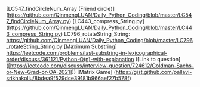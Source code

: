 [LC547_findCircleNum_Array (Friend circle)] (https://github.com/QinmengLUAN/Daily_Python_Coding/blob/master/LC547_findCircleNum_Array.py)
[LC443_compress_String.py] (https://github.com/QinmengLUAN/Daily_Python_Coding/blob/master/LC443_compress_String.py)
LC796_rotateString_String: https://github.com/QinmengLUAN/Daily_Python_Coding/blob/master/LC796_rotateString_String.py
[Maximum Substring] https://leetcode.com/problems/last-substring-in-lexicographical-order/discuss/361121/Python-O(n)-with-explanation
([Link to question] ([https://leetcode.com/discuss/interview-question/724612/Goldman-Sachs-or-New-Grad-or-OA-2021]))
[Matrix Game] (https://gist.github.com/pallavi-srikhakollu/8bdea9f529dce39181b966aef27b578f)

